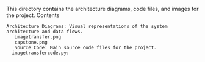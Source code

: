 This directory contains the architecture diagrams, code files, and images for the project.
Contents

    Architecture Diagrams: Visual representations of the system architecture and data flows.
       imagetransfer.png
       capstone.png
       Source Code: Main source code files for the project.
      imagetransfercode.py: 
      
       
